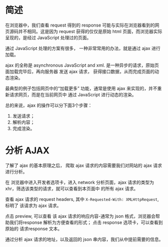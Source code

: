 # 简述

在浏览器中，我们查看 request 得到的 response 可能与实际在浏览器看到的网页源码并不相同。这是因为 request 获得的仅仅是原始 html 页面，而浏览器实际
呈现的，是经过 JavaScript 处理过的页面。

通过 JavaScript 处理的方案有很多， 一种非常常用的办法，就是通过 ajax 进行加载。

ajax 的全称是 asynchronous JavaScript and xml. 是一种异步的请求，原始页面加载完毕后，再向服务器 发送 ajax 请求，
获得接口数据，从而完成页面的动态渲染。

最典型的例子包括网页中的“加载更多” 功能，通常是使用 ajax 来实现的，并不重新请求网页，而是在当前网页中 通过 JavaScript 进行动态的渲染。

总的来说，ajax 的操作可以分下面3个步骤：

1. 发送请求；
2. 解析内容；
3. 完成渲染。 

# 分析 AJAX

了解了 ajax 的基本原理之后， 爬取 ajax 请求的内容需要我们对网站的 ajax 请求进行分析。

在 浏览器中进入开发者选项卡，进入 network 分析页面，ajax 请求的类型为 xhr，筛选该类型的请求，就可以查看到本页面中
的所有 ajax 请求。 

查看 ajax 请求的 request headers, 其中 `X-Requested-With: XMLHttpRequest`, 标明了 该请求为 ajax 请求。

点击 preview, 可以查看 该 ajax 请求的响应内容-通常为 json 格式，浏览器会帮助我们将response 解析为方便查看的形式；
点击 response 选项卡，可以查看到 原始的 请求response 文本。

通过分析 ajax 请求的地址，以及返回的 json 串内容，我们从中提前需要的信息。
